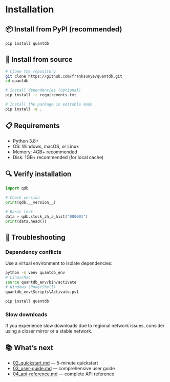 # Installation

## 📦 Install from PyPI (recommended)

```bash
pip install quantdb
```

## 🔧 Install from source

```bash
# Clone the repository
git clone https://github.com/franksunye/quantdb.git
cd quantdb

# Install dependencies (optional)
pip install -r requirements.txt

# Install the package in editable mode
pip install -e .
```

## 📋 Requirements

- Python 3.8+
- OS: Windows, macOS, or Linux
- Memory: 4GB+ recommended
- Disk: 1GB+ recommended (for local cache)

## 🔍 Verify installation

```python
import qdb

# Check version
print(qdb.__version__)

# Basic test
data = qdb.stock_zh_a_hist("000001")
print(data.head())
```

## 🚨 Troubleshooting

### Dependency conflicts
Use a virtual environment to isolate dependencies:

```bash
python -m venv quantdb_env
# Linux/Mac
source quantdb_env/bin/activate
# Windows (PowerShell)
quantdb_env\Scripts\Activate.ps1

pip install quantdb
```

### Slow downloads
If you experience slow downloads due to regional network issues, consider using a closer mirror or a stable network.

## 📚 What’s next
- [02_quickstart.md](02_quickstart.md) — 5-minute quickstart
- [03_user-guide.md](03_user-guide.md) — comprehensive user guide
- [04_api-reference.md](04_api-reference.md) — complete API reference
